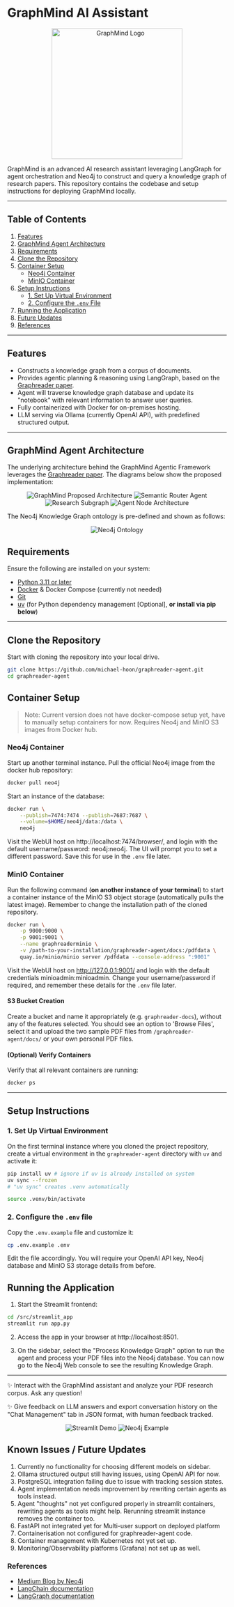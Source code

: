# GraphMind AI Assistant

<p align="center">
    <img src="https://github.com/michael-hoon/graphreader-agent/blob/main/static/graphmind_logo.jpg" alt="GraphMind Logo" width="300" height="300">
</p>

GraphMind is an advanced AI research assistant leveraging LangGraph for agent orchestration and Neo4j to construct and query a knowledge graph of research papers. This repository contains the codebase and setup instructions for deploying GraphMind locally.

---

## Table of Contents

1. [Features](#features)
2. [GraphMind Agent Architecture](#graphmind-agent-architecture)
3. [Requirements](#requirements)
4. [Clone the Repository](#clone-the-repository)
5. [Container Setup](#container-setup)
    - [Neo4j Container](#neo4j-container)
    - [MinIO Container](#minio-container)
6. [Setup Instructions](#setup-instructions)
    - [1. Set Up Virtual Environment](#1-set-up-virtual-environment)
    - [2. Configure the `.env` File](#2-configure-the-env-file)
7. [Running the Application](#running-the-application)
8. [Future Updates](#known-issues--future-updates)
9. [References](#references)

---

## Features

- Constructs a knowledge graph from a corpus of documents.
- Provides agentic planning & reasoning using LangGraph, based on the [Graphreader paper](https://arxiv.org/abs/2406.14550). 
- Agent will traverse knowledge graph database and update its "notebook" with relevant information to answer user queries.
- Fully containerized with Docker for on-premises hosting.
- LLM serving via Ollama (currently OpenAI API), with predefined structured output.

---

## GraphMind Agent Architecture

The underlying architecture behind the GraphMind Agentic Framework leverages the [Graphreader paper](https://arxiv.org/abs/2406.14550). The diagrams below show the proposed implementation:

<p align="center">
    <img src="https://github.com/michael-hoon/graphreader-agent/blob/main/static/Architecture.jpg" alt="GraphMind Proposed Architecture">
    <img src="https://github.com/michael-hoon/graphreader-agent/blob/main/static/router.jpg" alt="Semantic Router Agent">
    <img src="https://github.com/michael-hoon/graphreader-agent/blob/main/static/research_subgraph.jpg" alt="Research Subgraph">
    <img src="https://github.com/michael-hoon/graphreader-agent/blob/main/static/agent_nodes.png" alt="Agent Node Architecture">
</p>

The Neo4j Knowledge Graph ontology is pre-defined and shown as follows:

<p align="center">
    <img src="https://github.com/michael-hoon/graphreader-agent/blob/main/static/neo4j_ontology.png" alt="Neo4j Ontology">
</p>

## Requirements

Ensure the following are installed on your system:

- [Python 3.11 or later](https://www.python.org/downloads/)
- [Docker](https://docs.docker.com/engine/install/) & Docker Compose (currently not needed)
- [Git](https://git-scm.com/downloads)
- [uv](https://docs.astral.sh/uv/getting-started/installation/#standalone-installer) (for Python dependency management [Optional], **or install via pip below**)

---

## Clone the Repository

Start with cloning the repository into your local drive.

```bash
git clone https://github.com/michael-hoon/graphreader-agent.git
cd graphreader-agent
```

## Container Setup

> Note: Current version does not have docker-compose setup yet, have to manually setup containers for now. Requires Neo4j and MinIO S3 images from Docker hub.

### Neo4j Container

Start up another terminal instance. Pull the official Neo4j image from the docker hub repository:

```bash
docker pull neo4j
```

Start an instance of the database:

```bash
docker run \
    --publish=7474:7474 --publish=7687:7687 \
    --volume=$HOME/neo4j/data:/data \
    neo4j
```

Visit the WebUI host on http://localhost:7474/browser/, and login with the default username/password: neo4j:neo4j. The UI will prompt you to set a different password. Save this for use in the `.env` file later.

### MinIO Container

Run the following command (**on another instance of your terminal**) to start a container instance of the MinIO S3 object storage (automatically pulls the latest image). Remember to change the installation path of the cloned repository. 

```bash
docker run \
    -p 9000:9000 \
    -p 9001:9001 \
    --name graphreaderminio \
    -v /path-to-your-installation/graphreader-agent/docs:/pdfdata \
    quay.io/minio/minio server /pdfdata --console-address ":9001"
```

Visit the WebUI host on http://127.0.0.1:9001/ and login with the default credentials minioadmin:minioadmin. Change your username/password if required, and remember these details for the `.env` file later. 

#### S3 Bucket Creation

Create a bucket and name it appropriately (e.g. `graphreader-docs`), without any of the features selected. You should see an option to 'Browse Files', select it and upload the two sample PDF files from `/graphreader-agent/docs/` or your own personal PDF files.

#### (Optional) Verify Containers

Verify that all relevant containers are running:

```bash
docker ps
```

---

## Setup Instructions


### 1. Set Up Virtual Environment

On the first terminal instance where you cloned the project repository, create a virtual environment in the `graphreader-agent` directory with `uv` and activate it:

```bash
pip install uv # ignore if uv is already installed on system
uv sync --frozen
# "uv sync" creates .venv automatically

source .venv/bin/activate
```

### 2. Configure the `.env` file

Copy the `.env.example` file and customize it:

```bash
cp .env.example .env
```

Edit the file accordingly. You will require your OpenAI API key, Neo4j database and MinIO S3 storage details from before.

## Running the Application

1. Start the Streamlit frontend:

```bash
cd /src/streamlit_app
streamlit run app.py
```

2. Access the app in your browser at http://localhost:8501.

3. On the sidebar, select the "Process Knowledge Graph" option to run the agent and process your PDF files into the Neo4j database. You can now go to the Neo4j Web console to see the resulting Knowledge Graph.

---

✨ Interact with the GraphMind assistant and analyze your PDF research corpus. Ask any question!

✨ Give feedback on LLM answers and export conversation history on the "Chat Management" tab in JSON format, with human feedback tracked.

<p align="center">
    <img src="https://github.com/michael-hoon/graphreader-agent/blob/main/static/graphmind-streamlit.png" alt="Streamlit Demo">
    <img src="https://github.com/michael-hoon/graphreader-agent/blob/main/static/neo4j-example.png" alt="Neo4j Example">
</p>

## Known Issues / Future Updates
 
1. Currently no functionality for choosing different models on sidebar.
2. Ollama structured output still having issues, using OpenAI API for now.
3. PostgreSQL integration failing due to issue with tracking session states.
4. Agent implementation needs improvement by rewriting certain agents as tools instead.
5. Agent "thoughts" not yet configured properly in streamlit containers, rewriting agents as tools might help. Rerunning streamlit instance removes the container too.
6. FastAPI not integrated yet for Multi-user support on deployed platform
7. Containerisation not configured for graphreader-agent code.
8. Container management with Kubernetes not yet set up.
9. Monitoring/Observability platforms (Grafana) not set up as well.

### References

- [Medium Blog by Neo4j](https://towardsdatascience.com/implementing-graphreader-with-neo4j-and-langgraph-e4c73826a8b7)
- [LangChain documentation](https://python.langchain.com/docs/introduction/)
- [LangGraph documentation](https://langchain-ai.github.io/langgraph/tutorials/introduction/)
